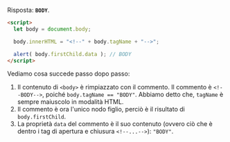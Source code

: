 Risposta: **`BODY`**.

```html run
<script>
  let body = document.body;

  body.innerHTML = "<!--" + body.tagName + "-->";

  alert( body.firstChild.data ); // BODY
</script>
```

Vediamo cosa succede passo dopo passo:

1. Il contenuto di `<body>` è rimpiazzato con il commento. Il commento è `<!--BODY-->`, poiché `body.tagName == "BODY"`. Abbiamo detto che, `tagName` è sempre maiuscolo in modalità HTML.
2. Il commento è ora l'unico nodo figlio, perciò è il risultato di `body.firstChild`.
3. La proprietà `data` del commento è il suo contenuto (ovvero ciò che è dentro i tag di apertura e chiusura `<!--...-->`): `"BODY"`.
